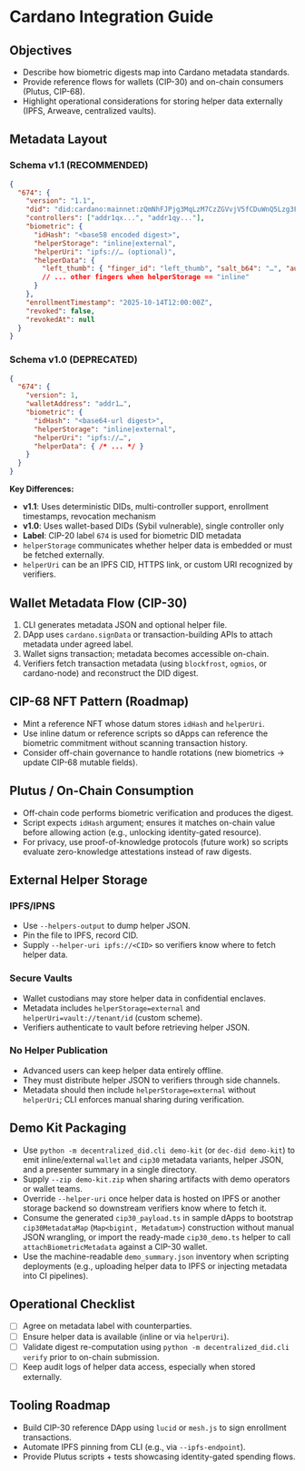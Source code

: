 # Cardano Integration Guide

## Objectives
- Describe how biometric digests map into Cardano metadata standards.
- Provide reference flows for wallets (CIP-30) and on-chain consumers (Plutus, CIP-68).
- Highlight operational considerations for storing helper data externally (IPFS, Arweave, centralized vaults).

## Metadata Layout

### Schema v1.1 (RECOMMENDED)
```json
{
  "674": {
    "version": "1.1",
    "did": "did:cardano:mainnet:zQmNhFJPjg3MqLzM7CzZGVvjV5fCDuWnQ5Lzg3FHKfNm4tS",
    "controllers": ["addr1qx...", "addr1qy..."],
    "biometric": {
      "idHash": "<base58 encoded digest>",
      "helperStorage": "inline|external",
      "helperUri": "ipfs://… (optional)",
      "helperData": {
        "left_thumb": { "finger_id": "left_thumb", "salt_b64": "…", "auth_b64": "…" }
        // ... other fingers when helperStorage == "inline"
      }
    },
    "enrollmentTimestamp": "2025-10-14T12:00:00Z",
    "revoked": false,
    "revokedAt": null
  }
}
```

### Schema v1.0 (DEPRECATED)
```json
{
  "674": {
    "version": 1,
    "walletAddress": "addr1…",
    "biometric": {
      "idHash": "<base64-url digest>",
      "helperStorage": "inline|external",
      "helperUri": "ipfs://…",
      "helperData": { /* ... */ }
    }
  }
}
```

**Key Differences:**
- **v1.1**: Uses deterministic DIDs, multi-controller support, enrollment timestamps, revocation mechanism
- **v1.0**: Uses wallet-based DIDs (Sybil vulnerable), single controller only
- **Label**: CIP-20 label `674` is used for biometric DID metadata
- `helperStorage` communicates whether helper data is embedded or must be fetched externally.
- `helperUri` can be an IPFS CID, HTTPS link, or custom URI recognized by verifiers.

## Wallet Metadata Flow (CIP-30)
1. CLI generates metadata JSON and optional helper file.
2. DApp uses `cardano.signData` or transaction-building APIs to attach metadata under agreed label.
3. Wallet signs transaction; metadata becomes accessible on-chain.
4. Verifiers fetch transaction metadata (using `blockfrost`, `ogmios`, or cardano-node) and reconstruct the DID digest.

## CIP-68 NFT Pattern (Roadmap)
- Mint a reference NFT whose datum stores `idHash` and `helperUri`.
- Use inline datum or reference scripts so dApps can reference the biometric commitment without scanning transaction history.
- Consider off-chain governance to handle rotations (new biometrics -> update CIP-68 mutable fields).

## Plutus / On-Chain Consumption
- Off-chain code performs biometric verification and produces the digest.
- Script expects `idHash` argument; ensures it matches on-chain value before allowing action (e.g., unlocking identity-gated resource).
- For privacy, use proof-of-knowledge protocols (future work) so scripts evaluate zero-knowledge attestations instead of raw digests.

## External Helper Storage
### IPFS/IPNS
- Use `--helpers-output` to dump helper JSON.
- Pin the file to IPFS, record CID.
- Supply `--helper-uri ipfs://<CID>` so verifiers know where to fetch helper data.

### Secure Vaults
- Wallet custodians may store helper data in confidential enclaves.
- Metadata includes `helperStorage=external` and `helperUri=vault://tenant/id` (custom scheme).
- Verifiers authenticate to vault before retrieving helper JSON.

### No Helper Publication
- Advanced users can keep helper data entirely offline.
- They must distribute helper JSON to verifiers through side channels.
- Metadata should then include `helperStorage=external` without `helperUri`; CLI enforces manual sharing during verification.

## Demo Kit Packaging
- Use `python -m decentralized_did.cli demo-kit` (or `dec-did demo-kit`) to emit inline/external `wallet` and `cip30` metadata variants, helper JSON, and a presenter summary in a single directory.
- Supply `--zip demo-kit.zip` when sharing artifacts with demo operators or wallet teams.
- Override `--helper-uri` once helper data is hosted on IPFS or another storage backend so downstream verifiers know where to fetch it.
- Consume the generated `cip30_payload.ts` in sample dApps to bootstrap `cip30MetadataMap` (`Map<bigint, Metadatum>`) construction without manual JSON wrangling, or import the ready-made `cip30_demo.ts` helper to call `attachBiometricMetadata` against a CIP-30 wallet.
- Use the machine-readable `demo_summary.json` inventory when scripting deployments (e.g., uploading helper data to IPFS or injecting metadata into CI pipelines).

## Operational Checklist
- [ ] Agree on metadata label with counterparties.
- [ ] Ensure helper data is available (inline or via `helperUri`).
- [ ] Validate digest re-computation using `python -m decentralized_did.cli verify` prior to on-chain submission.
- [ ] Keep audit logs of helper data access, especially when stored externally.

## Tooling Roadmap
- Build CIP-30 reference DApp using `lucid` or `mesh.js` to sign enrollment transactions.
- Automate IPFS pinning from CLI (e.g., via `--ipfs-endpoint`).
- Provide Plutus scripts + tests showcasing identity-gated spending flows.
